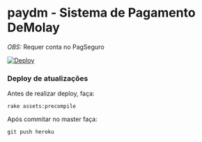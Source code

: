 paydm - Sistema de Pagamento DeMolay
=====

*OBS:* Requer conta no PagSeguro

[![Deploy](https://www.herokucdn.com/deploy/button.svg)](https://heroku.com/deploy?template=https://github.com/candidosales/paydm)

### Deploy de atualizações
Antes de realizar deploy, faça:
```
rake assets:precompile
```

Após commitar no master faça:
```
git push heroku
```